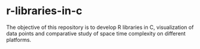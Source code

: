 # r-libraries-in-c
The objective of this repository is to develop R libraries in C, visualization of data points and comparative study of space time complexity on different platforms.
